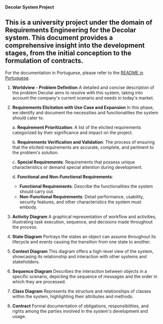 **Decolar System Project**

This is a university project under the domain of Requirements Engineering for the Decolar system. This document provides a comprehensive insight into the development stages, from the initial conception to the formulation of contracts.
--- 
For the documentation in Portuguese, please refer to the [README in Portuguese](./README-pt.md).

1. **Worldview - Problem Definition**
A detailed and concise description of the problem Decolar aims to resolve with this system, taking into account the company's current scenario and needs in today's market.

2. **Requirements Elicitation with Use Case and Expansion**
In this phase, we identify and document the necessities and functionalities the system should cater to.

   a. **Requirement Prioritization**:
A list of the elicited requirements categorized by their significance and impact on the project.

   b. **Requirements Verification and Validation**:
The process of ensuring that the elicited requirements are accurate, complete, and pertinent to the problem's solution.

   c. **Special Requirements**:
Requirements that possess unique characteristics or demand special attention during development.

   d. **Functional and Non-Functional Requirements**:
   
      - **Functional Requirements**: Describe the functionalities the system should carry out.
      - **Non-Functional Requirements**: Detail performance, usability, security features, and other characteristics the system must embody.
3. **Activity Diagram**
A graphical representation of workflow and activities, illustrating task execution, sequence, and decisions made throughout the process.

4. **State Diagram**
Portrays the states an object can assume throughout its lifecycle and events causing the transition from one state to another.

5. **Context Diagram**
This diagram offers a high-level view of the system, showcasing its relationship and interaction with other systems and stakeholders.

6. **Sequence Diagram**
Describes the interaction between objects in a specific scenario, depicting the sequence of messages and the order in which they are processed.

7. **Class Diagram**
Represents the structure and relationships of classes within the system, highlighting their attributes and methods.

8. **Contract**
Formal documentation of obligations, responsibilities, and rights among the parties involved in the system's development and usage.

